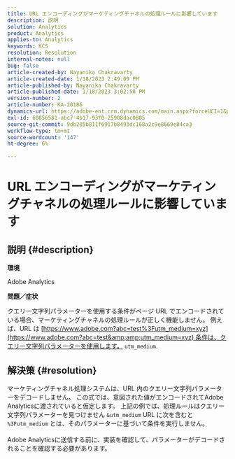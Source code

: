 ```yaml
---
title: URL エンコーディングがマーケティングチャネルの処理ルールに影響しています
description: 説明
solution: Analytics
product: Analytics
applies-to: Analytics
keywords: KCS
resolution: Resolution
internal-notes: null
bug: false
article-created-by: Nayanika Chakravarty
article-created-date: 1/18/2023 2:49:09 PM
article-published-by: Nayanika Chakravarty
article-published-date: 1/18/2023 3:02:58 PM
version-number: 2
article-number: KA-20186
dynamics-url: https://adobe-ent.crm.dynamics.com/main.aspx?forceUCI=1&pagetype=entityrecord&etn=knowledgearticle&id=7851d140-3f97-ed11-aad1-6045bd006b4b
exl-id: 60856581-abc7-4b17-93f0-25908dac0805
source-git-commit: 9db285b811f6917b8493dc168a2c9e8669e84ca3
workflow-type: tm+mt
source-wordcount: '147'
ht-degree: 6%

---
```


# URL エンコーディングがマーケティングチャネルの処理ルールに影響しています

## 説明 {#description}


<b>環境</b>

Adobe Analytics

<b>問題／症状</b>

クエリー文字列パラメーターを使用する条件がページ URL でエンコードされている場合、マーケティングチャネルの処理ルールが正しく機能しません。 例えば、URL は [https://www.adobe.com?abc=test%3Futm_medium=xyz](https://www.adobe.com?abc=test&amp;amp;utm_medium=xyz) 条件は、クエリー文字列パラメーターを使用します。 `utm_medium`.


## 解決策 {#resolution}

マーケティングチャネル処理システムは、URL 内のクエリー文字列パラメーターをデコードしません。 この式では、意図された値がエンコードされてAdobe Analyticsに渡されていると仮定します。 上記の例では、処理ルールはクエリー文字列パラメーターを見つけません `&utm_medium` URL に次を含むと `%3Futm_medium` とは、そのパラメーターに基づいて条件を実行しません。<br> <br>Adobe Analyticsに送信する前に、実装を確認して、パラメーターがデコードされることを確認する必要があります。
